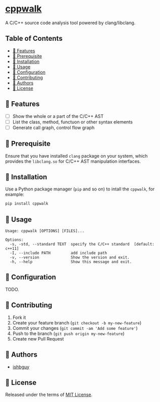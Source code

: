 # [cppwalk](https://github.com/ishbguy/cppwalk)

A C/C++ source code analysis tool powered by clang/libclang.

## Table of Contents

- [:art: Features](#art-features)
- [:straight_ruler: Prerequisite](#straight_ruler-prerequisite)
- [:rocket: Installation](#rocket-installation)
- [:notebook: Usage](#notebook-usage)
- [:memo: Configuration](#memo-configuration)
- [:hibiscus: Contributing](#hibiscus-contributing)
- [:boy: Authors](#boy-authors)
- [:scroll: License](#scroll-license)

## :art: Features

- [ ] Show the whole or a part of the C/C++ AST
- [ ] List the class, method, functuon or other syntax elements
- [ ] Generate call graph, control flow graph

## :straight_ruler: Prerequisite

Ensure that you have installed `clang` package on your system, which provides the `libclang.so` for C/C++ AST manipulation interfaces.

## :rocket: Installation

Use a Python package manager (`pip` and so on) to intall the `cppwalk`, for example:

```sh
pip install cppwalk
```

## :notebook: Usage

```
Usage: cppwalk [OPTIONS] [FILES]...

Options:
  -s, -std, --standard TEXT  specify the C/C++ standard  [default: c++11]
  -I, --include PATH         add include path
  -v, --version              Show the version and exit.
  -h, --help                 Show this message and exit.
```

## :memo: Configuration

TODO.

## :hibiscus: Contributing

1. Fork it
2. Create your feature branch (`git checkout -b my-new-feature`)
3. Commit your changes (`git commit -am 'Add some feature'`)
4. Push to the branch (`git push origin my-new-feature`)
5. Create new Pull Request

## :boy: Authors

- [ishbguy](https://github.com/ishbguy)

## :scroll: License

Released under the terms of [MIT License](./LICENSE).
